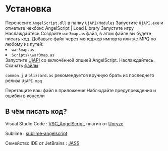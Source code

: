 # Установка

<procedure>
<title>Как пользоваться?</title>
<step>
Перенесите <code>AngelScript.dll</code> в папку <code>UjAPI/Modules</code>
</step>
<step>
Запустите <code>UjAPI.exe</code> и отметьте чекбокс <ui-path>AngelScript | Load Library</ui-path>
</step>
<step>
Запустите игру
</step>
<step>
Наслаждайтесь
</step>
</procedure>

<procedure>
<title>Как программировать?</title>
<step>
Создайте <code>war3map.as</code> файл, в этом файле вы будете писать код.
</step>
<step>
Добавьте файл через менеджер импорта или же MPQ по любому из путей:
<list>
<li><code>war3map.as</code></li>    
<li><code>Scripts\\war3map.as</code></li>
</list>
</step>
<step>
Запустите <a href="https://xgm.guru/p/ujapi">UjAPI</a> со включённой опцией <ui-path>AngelScript</ui-path>.
</step>
<step>
Наслаждайтесь.
</step>
</procedure>

<procedure>
<title>Как тестировать?</title>
<step>
Скачать <a href="https://github.com/UnryzeC/WC3_AngelScript/tree/main/Parser">файлы</a>
<tip>
    <p>
        <code>common.j</code> и <code>blizzard.as</code> рекомендуется вручную брать из последнего релиза <code>UjAPI.mpq</code>
    </p>
</tip>
</step>
<step>
Перетащите ваш файл в приложение
</step>
<step>
Наблюдайте предупреждения и ошибки в консоли
</step>
</procedure>

## В чём писать код?

Visual Studio Code
: [VSC_AngelScript](https://github.com/UnryzeC/VSC_AngelScript), плагин от [Unryze](https://xgm.guru/user/Unryze)

Sublime
: [sublime-angelscript](https://github.com/wronex/sublime-angelscript)

Семейство IDE от JetBrains
: [JASS](https://plugins.jetbrains.com/plugin/23120-jass)



